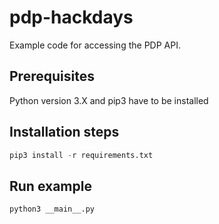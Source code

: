 # pdp-hackdays

Example code for accessing the PDP API. 

## Prerequisites

Python version 3.X and pip3 have to be installed

## Installation steps

``` python
pip3 install -r requirements.txt
```

## Run example

``` python
python3 __main__.py
```
